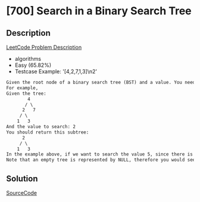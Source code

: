 # [700] Search in a Binary Search Tree

## Description

[LeetCode Problem Description](https://leetcode.com/problems/search-in-a-binary-search-tree/description/)

* algorithms
* Easy (65.82%)
* Testcase Example:  '[4,2,7,1,3]\n2'

```md
Given the root node of a binary search tree (BST) and a value. You need to find the node in the BST that the node's value equals the given value. Return the subtree rooted with that node. If such node doesn't exist, you should return NULL.
For example,
Given the tree:
        4
       / \
      2   7
     / \
    1   3
And the value to search: 2
You should return this subtree:
      2
     / \
    1   3
In the example above, if we want to search the value 5, since there is no node with value 5, we should return NULL.
Note that an empty tree is represented by NULL, therefore you would see the expected output (serialized tree format) as [], not null.

```

## Solution

[SourceCode](./solution.js)